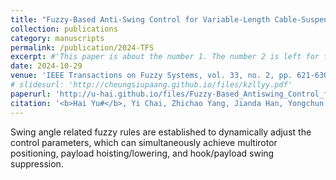 ```yaml
---
title: "Fuzzy-Based Anti-Swing Control for Variable-Length Cable-Suspended Aerial Transportation Systems Considering the Hook Effect"
collection: publications
category: manuscripts
permalink: /publication/2024-TFS
excerpt: #'This paper is about the number 1. The number 2 is left for future work.'
date: 2024-10-29
venue: 'IEEE Transactions on Fuzzy Systems, vol. 33, no. 2, pp. 621-630'
# slidesurl: 'http://cheungsiupaang.github.io/files/kzllyy.pdf'
paperurl: 'http://u-hai.github.io/files/Fuzzy-Based_Antiswing_Control_for_Variable-Length_Cable-Suspended_Aerial_Transportation_Systems_Considering_the_Hook_Effect.pdf'
citation: '<b>Hai Yu#</b>, Yi Chai, Zhichao Yang, Jianda Han, Yongchun Fang, Xiao Liang*'
---
```

Swing angle related fuzzy rules are established to dynamically adjust the control parameters, which can simultaneously achieve multirotor positioning, payload hoisting/lowering, and hook/payload swing suppression. 
